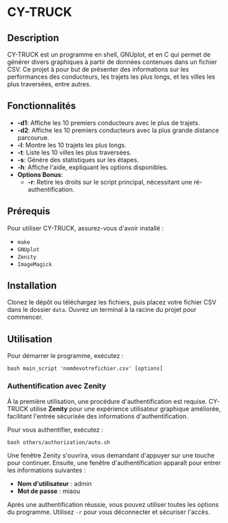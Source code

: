 # CY-TRUCK

## Description
CY-TRUCK est un programme en shell, GNUplot, et en C qui permet de générer divers graphiques à partir de données contenues dans un fichier CSV. Ce projet à  pour but de présenter des informations sur les performances des conducteurs, les trajets les plus longs, et les villes les plus traversées, entre autres.

## Fonctionnalités
- **-d1**: Affiche les 10 premiers conducteurs avec le plus de trajets.
- **-d2**: Affiche les 10 premiers conducteurs avec la plus grande distance parcourue.
- **-l**: Montre les 10 trajets les plus longs.
- **-t**: Liste les 10 villes les plus traversées.
- **-s**: Génère des statistiques sur les étapes.
- **-h**: Affiche l'aide, expliquant les options disponibles.
- **Options Bonus**:
  - **-r**: Retire les droits sur le script principal, nécessitant une ré-authentification.

## Prérequis
Pour utiliser CY-TRUCK, assurez-vous d'avoir installé :
- `make`
- `GNUplot`
- `Zenity`
- `ImageMagick`

## Installation
Clonez le dépôt ou téléchargez les fichiers, puis placez votre fichier CSV dans le dossier `data`. Ouvrez un terminal à la racine du projet pour commencer.

## Utilisation
Pour démarrer le programme, exécutez :

```
bash main_script 'nomdevotrefichier.csv' [options]
```


### Authentification avec Zenity
À la première utilisation, une procédure d'authentification est requise. CY-TRUCK utilise **Zenity** pour une expérience utilisateur graphique améliorée, facilitant l'entrée sécurisée des informations d'authentification.

Pour vous authentifier, exécutez :

```
bash others/authorization/auto.sh
```

Une fenêtre Zenity s'ouvrira, vous demandant d'appuyer sur une touche pour continuer. Ensuite, une fenêtre d'authentification apparaît pour entrer les informations suivantes :
- **Nom d'utilisateur** : admin
- **Mot de passe** : miaou

Après une authentification réussie, vous pouvez utiliser toutes les options du programme. Utilisez `-r` pour vous déconnecter et sécuriser l'accès.


